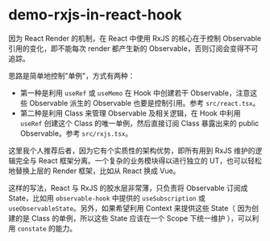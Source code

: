 # demo-rxjs-in-react-hook

因为 React Render 的机制，在 React 中使用 RxJS 的核心在于控制 Observable 引用的变化，即不能每次 render 都产生新的 Observable，否则订阅会变得不可追踪。

思路是简单地控制"单例"，方式有两种：

- 第一种是利用 `useRef` 或 `useMemo` 在 Hook 中创建若干 Observable，注意这些 Observable 派生的 Observable 也要是控制引用。参考 `src/react.tsx`。
- 第二种是利用 Class 来管理 Observable 及相关逻辑，在 Hook 中利用 `useRef` 创建这个 Class 的唯一单例，然后直接订阅 Class 暴露出来的 public Observable。参考 `src/rxjs.tsx`。

这里我个人推荐后者，因为它有个实质性的架构优势，即所有用到 RxJS 维护的逻辑完全与 React 框架分离。一个复杂的业务模块得以进行独立的 UT，也可以轻松地替换上层的 Render 框架，比如从 React 换成 Vue。

这样的写法，React 与 RxJS 的胶水层非常薄，只负责将 Observable 订阅成 State，比如用 `observable-hook` 中提供的 `useSubscription` 或 `useObservableState`。另外，如果希望利用 Context 来提供这些 State（ 因为创建的是 Class 的单例，所以这些 State 应该在一个 Scope 下统一维护 ），可以利用 `constate` 的能力。